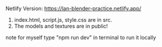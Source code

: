 Netlify Version:
https://lan-blender-practice.netlify.app/

1. index.html, script.js, style.css are in src.
2. The models and textures are in public!


note for myself
type "npm run dev" in terminal to run it locally